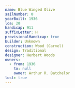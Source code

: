 ```yaml
---
name: Blue Winged Olive
sailNumber: 0
yearBuilt: 1936
loa: 20
handicap: 911
suffixLetter: H
provisionalHandicap: true
builder: Unknown
construction: Wood (Carvel)
design: Traditional
designer: Herbert Woods
owners:
  - from: 1936
    to: null
    owner: Arthur R. Batchelor
lost: true
---
```

